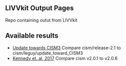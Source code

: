 LIVVkit Output Pages
--------------------
Repo containing outut from LIVVkit

Available results
-----------------
 - [Update towards CISM3](cism_v2.1_compare_update_toward_CISM3/index.html) Compare cism/release-2.1 to cism/leguy/update_toward_CISM3
 - [Kennedy et. al, 2017](kennedy_etal_2017/index.html) Compare cism v2.0.1 to v2.0.6

